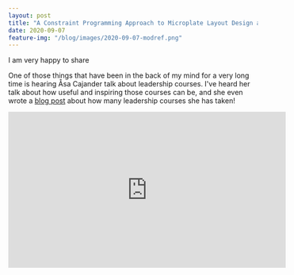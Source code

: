 ```yaml
---
layout: post
title: "A Constraint Programming Approach to Microplate Layout Design at ModRef 2020"
date: 2020-09-07
feature-img: "/blog/images/2020-09-07-modref.png"
---
```


I am very happy to share 

One of those things that have been in the back of my mind for a very
long time is hearing Åsa Cajander talk about leadership courses.  I've
heard her talk about how useful and inspiring those courses can be, and
she even wrote a [blog post](https://www.asacajander.se/2019/06/05/celebrating-finishing-my-10th-leadership-course/) about how many leadership courses she has taken!



<iframe width="560" height="315" src="https://www.youtube.com/embed/naddH2TQIjE" frameborder="0" allow="accelerometer; autoplay; clipboard-write; encrypted-media; gyroscope; picture-in-picture" allowfullscreen></iframe>


